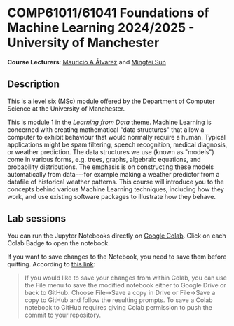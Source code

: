 # COMP61011/61041 Foundations of Machine Learning 2024/2025 - University of Manchester

**Course Lecturers**: [Mauricio A Álvarez](https://maalvarezl.github.io/) and [Mingfei Sun](https://mingfeisun.github.io/)

## Description

This is a level six (MSc) module offered by the Department of Computer Science at the University of Manchester.

This is module 1 in the *Learning from Data* theme. Machine Learning is concerned with creating mathematical "data structures" that allow a computer to exhibit behaviour that would normally require a human. Typical applications might be spam filtering, speech recognition, medical diagnosis, or weather prediction. The data structures we use (known as "models") come in various forms, e.g. trees, graphs, algebraic equations, and probability distributions. The emphasis is on constructing these models automatically from data---for example making a weather predictor from a datafile of historical weather patterns. This course will introduce you to the concepts behind various Machine Learning techniques, including how they work, and use existing software packages to illustrate how they behave.

<!---
## Assignment
The assignment notebook is available on Blackboard, but also here: [![Open In Colab](https://colab.research.google.com/assets/colab-badge.svg)](https://colab.research.google.com/github/maalvarezl/COMP61011-Foundations-of-Machine-Learning-Module/blob/main/Labs/COMP61011-Assignment-2022-2023.ipynb#scrollTo=u8rfiN7Ntsfz)

-->


## Lab sessions


You can run the Jupyter Notebooks directly on [Google Colab](https://colab.research.google.com/notebooks/intro.ipynb?utm_source=scs-index). Click on each Colab Badge to open the notebook.

<!---

|  Group A (5-week) | Group B (12-week)  | Lab session        |  Google Colab link |
|----------------|----------------|--------------------|--------------------|
|    September 29           | October 6               |Probability and an Introduction to Jupyter, Python and Pandas  |  [![Open In Colab](https://colab.research.google.com/assets/colab-badge.svg)](https://colab.research.google.com/github/maalvarezl/COMP61011-Foundations-of-Machine-Learning-Module/blob/main/Labs/Lab%201%20-%20Probability%20and%20Introduction%20to%20Jupyter%20Notebooks.ipynb)|
|    October 6           | October 20               |An end-to-end ML project |  [![Open In Colab](https://colab.research.google.com/assets/colab-badge.svg)](https://colab.research.google.com/github/maalvarezl/COMP61011-Foundations-of-Machine-Learning-Module/blob/main/Labs/Lab%202%20-%20End-to-end%20project%20in%20ML.ipynb)|
|    October 13           | November 10               |Linear models |  [![Open In Colab](https://colab.research.google.com/assets/colab-badge.svg)](https://colab.research.google.com/github/maalvarezl/COMP61011-Foundations-of-Machine-Learning-Module/blob/main/Labs/Lab%203%20-%20Linear%20models.ipynb)|
|    October 20           | November 24               |Neural networks |  [![Open In Colab](https://colab.research.google.com/assets/colab-badge.svg)](https://colab.research.google.com/github/maalvarezl/COMP61011-Foundations-of-Machine-Learning-Module/blob/main/Labs/Lab%204%20-%20Neural_networks.ipynb)|
|    October 27           | December 8               |Decision trees and ensemble methods |  [![Open In Colab](https://colab.research.google.com/assets/colab-badge.svg)](https://colab.research.google.com/github/maalvarezl/COMP61011-Foundations-of-Machine-Learning-Module/blob/main/Labs/Lab%205%20-%20Decision%20trees%20and%20ensemble%20methods.ipynb)|

-->


<!---

### Week 2

|  Lab session |  Google Colab link |
|----------------|--------------------|
|Week 2 - Logistic regression |  [![Open In Colab](https://colab.research.google.com/assets/colab-badge.svg)](https://colab.research.google.com/github/maalvarezl/COMP61011-Foundations-of-Machine-Learning-Module/blob/main/Labs/Week%202%20-%20Logistic%20regression.ipynb)|
|Week 2 - Perceptron |  [![Open In Colab](https://colab.research.google.com/assets/colab-badge.svg)](https://colab.research.google.com/github/maalvarezl/COMP61011-Foundations-of-Machine-Learning-Module/blob/main/Labs/Week%202%20-%20Perceptron.ipynb)|
|Week 2 - Experimental methods |  [![Open In Colab](https://colab.research.google.com/assets/colab-badge.svg)](https://colab.research.google.com/github/maalvarezl/COMP61011-Foundations-of-Machine-Learning-Module/blob/main/Labs/Week%202%20-%20Experimental%20methods.ipynb)|

### Week 3

|  Lab session |  Google Colab link |
|----------------|--------------------|
|Week 3 - intro to sklearn |  [![Open In Colab](https://colab.research.google.com/assets/colab-badge.svg)](https://colab.research.google.com/github/maalvarezl/COMP61011-Foundations-of-Machine-Learning-Module/blob/main/Labs/Week%203%20-%20SKlearn_intro.ipynb)|
|Week 3 - End-to-end machine learning |  [![Open In Colab](https://colab.research.google.com/assets/colab-badge.svg)](https://colab.research.google.com/github/maalvarezl/COMP61011-Foundations-of-Machine-Learning-Module/blob/main/Labs/Week%203%20-%20End-to-end%20project%20in%20ML.ipynb)|
|Week 3 - End-to-end machine learning practice |  [![Open In Colab](https://colab.research.google.com/assets/colab-badge.svg)](https://colab.research.google.com/github/maalvarezl/COMP61011-Foundations-of-Machine-Learning-Module/blob/main/Labs/Week%203%20-%20end-to-end%20practice.ipynb)|

### Week 4

|  Lab session |  Google Colab link |
|----------------|--------------------|
|Week 4 - Autodiff in Pytorch |  [![Open In Colab](https://colab.research.google.com/assets/colab-badge.svg)](https://colab.research.google.com/github/maalvarezl/COMP61011-Foundations-of-Machine-Learning-Module/blob/main/Labs/Week%204%20-%201%20autodiff.ipynb)|
|Week 4 - Multilayer Perceptrons (bug fixes - 2022.10.21)|  [![Open In Colab](https://colab.research.google.com/assets/colab-badge.svg)](https://colab.research.google.com/github/maalvarezl/COMP61011-Foundations-of-Machine-Learning-Module/blob/main/Labs/Week%204%20-%202%20MLPs.ipynb)|
|Week 4 - Convolutional Neural Networks |  [![Open In Colab](https://colab.research.google.com/assets/colab-badge.svg)](https://colab.research.google.com/github/maalvarezl/COMP61011-Foundations-of-Machine-Learning-Module/blob/main/Labs/Week%204%20-%203%20CNNs.ipynb)|

### Week 5

|  Lab session |  Google Colab link |
|----------------|--------------------|
|Week 5 - Decision trees and ensemble methods |  [![Open In Colab](https://colab.research.google.com/assets/colab-badge.svg)](https://colab.research.google.com/github/maalvarezl/COMP61011-Foundations-of-Machine-Learning-Module/blob/main/Labs/Week%205%20-%20Decision%20trees%20and%20ensemble%20methods.ipynb)|



|  Lab session |  Google Colab link |
|----------------|--------------------|
|Lab 1 - Probability and Introduction to Jupyter Notebooks |  [![Open In Colab](https://colab.research.google.com/assets/colab-badge.svg)](https://colab.research.google.com/github/maalvarezl/MLAI/blob/master/Labs/Lab%201%20-%20Probability%20and%20Introduction%20to%20Jupyter%20Notebooks.ipynb)|
|Lab 2 - End-to-end project in ML | [![Open In Colab](https://colab.research.google.com/assets/colab-badge.svg)](https://colab.research.google.com/github/maalvarezl/MLAI/blob/master/Labs/Lab%202%20-%20End-to-end%20project%20in%20ML.ipynb)|
|Lab 3 - Decision trees and ensemble methods | [![Open In Colab](https://colab.research.google.com/assets/colab-badge.svg)](https://colab.research.google.com/github/maalvarezl/MLAI/blob/master/Labs/Lab%203%20-%20Decision%20trees%20and%20ensemble%20methods.ipynb)|
|Lab 4 - Linear regression | [![Open In Colab](https://colab.research.google.com/assets/colab-badge.svg)](https://colab.research.google.com/github/maalvarezl/MLAI/blob/master/Labs/Lab%204%20-%20Linear%20Regression.ipynb)|
|Lab 5 - Automatic Differentiation | [![Open In Colab](https://colab.research.google.com/assets/colab-badge.svg)](https://colab.research.google.com/github/maalvarezl/MLAI/blob/master/Labs/Lab%205%20-%20Automatic%20Differentiation.ipynb)|
|Lab 6 - Logistic regression and PyTorch for deep learning | [![Open In Colab](https://colab.research.google.com/assets/colab-badge.svg)](https://colab.research.google.com/github/maalvarezl/MLAI/blob/master/Labs/Lab%206%20-%20Logistic%20regression%20%26%20pytorch%20for%20DL.ipynb)|
|Lab 7 - Neural Networks | [![Open In Colab](https://colab.research.google.com/assets/colab-badge.svg)](https://colab.research.google.com/github/maalvarezl/MLAI/blob/master/Labs/Lab%207%20-%20Neural%20Networks.ipynb)|
|Lab 8 - Unsupervised Learning | [![Open In Colab](https://colab.research.google.com/assets/colab-badge.svg)](https://colab.research.google.com/github/maalvarezl/MLAI/blob/master/Labs/Lab%208%20-%20Unsupervised%20learning.ipynb)|
|Lab 9 - Generative Models | [![Open In Colab](https://colab.research.google.com/assets/colab-badge.svg)](https://colab.research.google.com/github/maalvarezl/MLAI/blob/master/Labs/Lab%209%20-%20Generative%20Model.ipynb)|

--->

If you want to save changes to the Notebook, you need to save them before quitting. According to [this link](https://colab.research.google.com/github/googlecolab/colabtools/blob/master/notebooks/colab-github-demo.ipynb#scrollTo=Rmai0dD30XzL):

> If you would like to save your changes from within Colab, you can use the File menu to save the modified notebook either to Google Drive or back to GitHub. Choose File→Save a copy in Drive or File→Save a copy to GitHub and follow the resulting prompts. To save a Colab notebook to GitHub requires giving Colab permission to push the commit to your repository.
